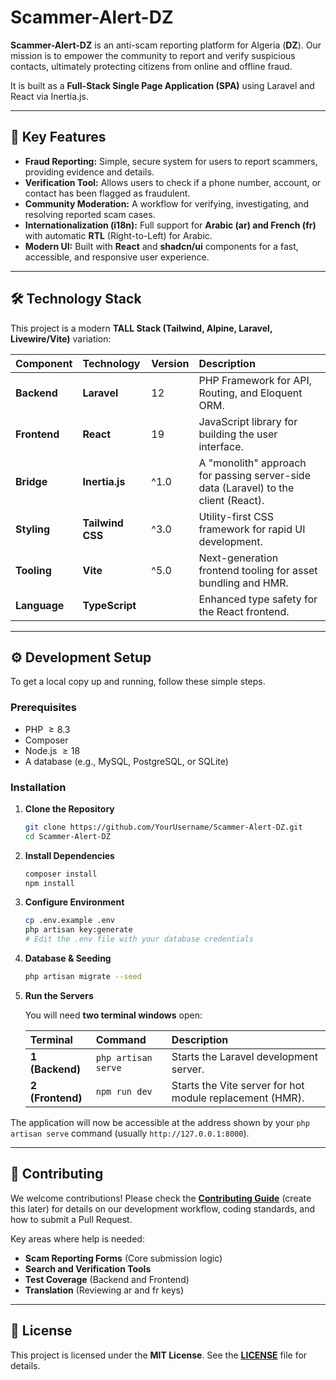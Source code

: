 
# Scammer-Alert-DZ

**Scammer-Alert-DZ** is an anti-scam reporting platform for Algeria ($\mathbf{DZ}$). Our mission is to empower the community to report and verify suspicious contacts, ultimately protecting citizens from online and offline fraud.

It is built as a **Full-Stack Single Page Application (SPA)** using Laravel and React via Inertia.js.

-----

## 🚀 Key Features

  * **Fraud Reporting:** Simple, secure system for users to report scammers, providing evidence and details.
  * **Verification Tool:** Allows users to check if a phone number, account, or contact has been flagged as fraudulent.
  * **Community Moderation:** A workflow for verifying, investigating, and resolving reported scam cases.
  * **Internationalization (i18n):** Full support for **Arabic ($\text{ar}$) and French ($\text{fr}$)** with automatic **RTL** (Right-to-Left) for Arabic.
  * **Modern UI:** Built with **React** and **shadcn/ui** components for a fast, accessible, and responsive user experience.

-----

## 🛠️ Technology Stack

This project is a modern **TALL Stack (Tailwind, Alpine, Laravel, Livewire/Vite)** variation:

| Component | Technology | Version | Description |
| :--- | :--- | :--- | :--- |
| **Backend** | **Laravel** | 12 | PHP Framework for API, Routing, and Eloquent ORM. |
| **Frontend** | **React** | 19 | JavaScript library for building the user interface. |
| **Bridge** | **Inertia.js** | ^1.0 | A "monolith" approach for passing server-side data (Laravel) to the client (React). |
| **Styling** | **Tailwind CSS** | ^3.0 | Utility-first CSS framework for rapid UI development. |
| **Tooling** | **Vite** | ^5.0 | Next-generation frontend tooling for asset bundling and HMR. |
| **Language** | **TypeScript** | | Enhanced type safety for the React frontend. |

-----

## ⚙️ Development Setup

To get a local copy up and running, follow these simple steps.

### Prerequisites

  * PHP $\ge 8.3$
  * Composer
  * Node.js $\ge 18$
  * A database (e.g., MySQL, PostgreSQL, or SQLite)

### Installation

1.  **Clone the Repository**

    ```bash
    git clone https://github.com/YourUsername/Scammer-Alert-DZ.git
    cd Scammer-Alert-DZ
    ```

2.  **Install Dependencies**

    ```bash
    composer install
    npm install
    ```

3.  **Configure Environment**

    ```bash
    cp .env.example .env
    php artisan key:generate
    # Edit the .env file with your database credentials
    ```

4.  **Database & Seeding**

    ```bash
    php artisan migrate --seed
    ```

5.  **Run the Servers**

    You will need **two terminal windows** open:

    | Terminal | Command | Description |
    | :--- | :--- | :--- |
    | **1 (Backend)** | `php artisan serve` | Starts the Laravel development server. |
    | **2 (Frontend)** | `npm run dev` | Starts the Vite server for hot module replacement (HMR). |

The application will now be accessible at the address shown by your `php artisan serve` command (usually `http://127.0.0.1:8000`).

-----

## 🤝 Contributing

We welcome contributions\! Please check the **[Contributing Guide](https://www.google.com/search?q=CONTRIBUTING.md)** (create this later) for details on our development workflow, coding standards, and how to submit a Pull Request.

Key areas where help is needed:

  * **Scam Reporting Forms** (Core submission logic)
  * **Search and Verification Tools**
  * **Test Coverage** (Backend and Frontend)
  * **Translation** (Reviewing $\text{ar}$ and $\text{fr}$ keys)

-----

## 📄 License

This project is licensed under the **MIT License**. See the **[LICENSE](https://www.google.com/search?q=LICENSE)** file for details.
